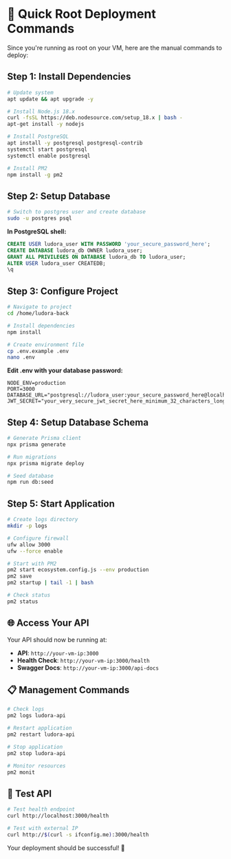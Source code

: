 # 🚀 Quick Root Deployment Commands

Since you're running as root on your VM, here are the manual commands to deploy:

## **Step 1: Install Dependencies**

```bash
# Update system
apt update && apt upgrade -y

# Install Node.js 18.x
curl -fsSL https://deb.nodesource.com/setup_18.x | bash -
apt-get install -y nodejs

# Install PostgreSQL
apt install -y postgresql postgresql-contrib
systemctl start postgresql
systemctl enable postgresql

# Install PM2
npm install -g pm2
```

## **Step 2: Setup Database**

```bash
# Switch to postgres user and create database
sudo -u postgres psql
```

**In PostgreSQL shell:**

```sql
CREATE USER ludora_user WITH PASSWORD 'your_secure_password_here';
CREATE DATABASE ludora_db OWNER ludora_user;
GRANT ALL PRIVILEGES ON DATABASE ludora_db TO ludora_user;
ALTER USER ludora_user CREATEDB;
\q
```

## **Step 3: Configure Project**

```bash
# Navigate to project
cd /home/ludora-back

# Install dependencies
npm install

# Create environment file
cp .env.example .env
nano .env
```

**Edit .env with your database password:**

```env
NODE_ENV=production
PORT=3000
DATABASE_URL="postgresql://ludora_user:your_secure_password_here@localhost:5432/ludora_db"
JWT_SECRET="your_very_secure_jwt_secret_here_minimum_32_characters_long"
```

## **Step 4: Setup Database Schema**

```bash
# Generate Prisma client
npx prisma generate

# Run migrations
npx prisma migrate deploy

# Seed database
npm run db:seed
```

## **Step 5: Start Application**

```bash
# Create logs directory
mkdir -p logs

# Configure firewall
ufw allow 3000
ufw --force enable

# Start with PM2
pm2 start ecosystem.config.js --env production
pm2 save
pm2 startup | tail -1 | bash

# Check status
pm2 status
```

## **🌐 Access Your API**

Your API should now be running at:

-   **API**: `http://your-vm-ip:3000`
-   **Health Check**: `http://your-vm-ip:3000/health`
-   **Swagger Docs**: `http://your-vm-ip:3000/api-docs`

## **📋 Management Commands**

```bash
# Check logs
pm2 logs ludora-api

# Restart application
pm2 restart ludora-api

# Stop application
pm2 stop ludora-api

# Monitor resources
pm2 monit
```

## **🔧 Test API**

```bash
# Test health endpoint
curl http://localhost:3000/health

# Test with external IP
curl http://$(curl -s ifconfig.me):3000/health
```

Your deployment should be successful! 🎉
